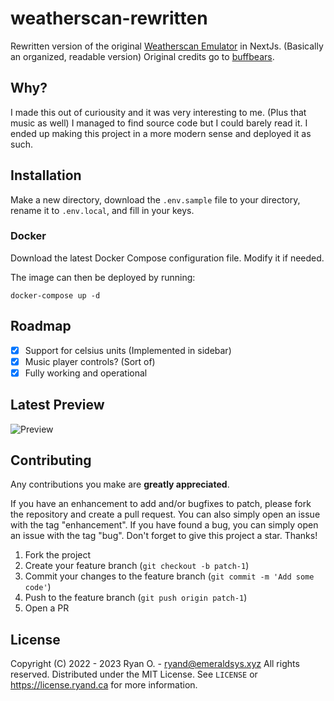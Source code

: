 # weatherscan-rewritten
Rewritten version of the original [Weatherscan Emulator](https://github.com/buffbears/Weatherscan) in NextJs. (Basically an organized, readable version) Original credits go to [buffbears](https://github.com/buffbears).

<!-- PURPOSE -->
## Why?
I made this out of curiousity and it was very interesting to me. (Plus that music as well) I managed to find source code but I could barely read it. I ended up making this project in a more modern sense and deployed it as such.

<!-- INSTALLATION -->
## Installation

Make a new directory, download the ``.env.sample`` file to your directory, rename it to ``.env.local``, and fill in your keys.

### Docker
Download the latest Docker Compose configuration file. Modify it if needed.

The image can then be deployed by running:
```
docker-compose up -d
```

<!-- ROADMAP -->
## Roadmap
- [x] Support for celsius units (Implemented in sidebar)
- [x] Music player controls? (Sort of)
- [x] Fully working and operational

<!-- PREVIEW -->
## Latest Preview
![Preview](https://azure.ryand.ca/projects/weatherscan/41b117ef1aed0d5736092de41157336676c97506.png)

<!-- CONTRIBUTING -->
## Contributing

Any contributions you make are **greatly appreciated**.

If you have an enhancement to add and/or bugfixes to patch, please fork the repository and create a pull request. You can also simply open an issue with the tag "enhancement". If you have found a bug, you can simply open an issue with the tag "bug".
Don't forget to give this project a star. Thanks!

1. Fork the project
2. Create your feature branch (`git checkout -b patch-1`)
3. Commit your changes to the feature branch (`git commit -m 'Add some code'`)
4. Push to the feature branch (`git push origin patch-1`)
5. Open a PR

<!-- LICENSE -->
## License
Copyright (C) 2022 - 2023 Ryan O. - ryand@emeraldsys.xyz
All rights reserved.
Distributed under the MIT License. See `LICENSE` or https://license.ryand.ca for more information.
